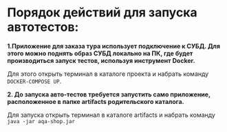 # Порядок действий для запуска автотестов:

**1.Приложение для заказа тура использует подключение к СУБД. Для этого можно поднять образ СУБД локально на ПК, где будет производиться запуск тестов, используя инструмент Docker.**

Для этого открыть терминал в каталоге проекта и набрать команду ```DOCKER-COMPOSE UP```.

**2. До запуска авто-тестов требуется запустить само приложение, расположенное в папке artifacts родительского каталога.**

Для запуска открыть терминал в каталоге artifacts и набрать команду ```java -jar aqa-shop.jar```
